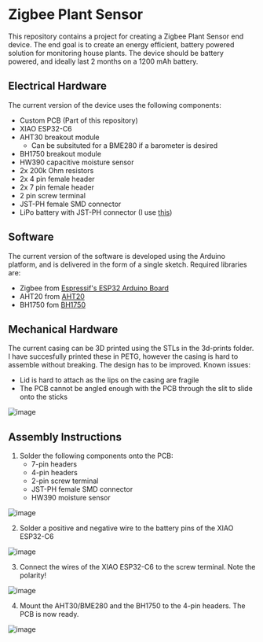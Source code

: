# Zigbee Plant Sensor

This repository contains a project for creating a Zigbee Plant Sensor end device. The end goal is to create an energy efficient, battery powered solution for monitoring house plants. The device should be battery powered, and ideally last 2 months on a 1200 mAh battery.

## Electrical Hardware
The current version of the device uses the following components:

- Custom PCB (Part of this repository)
- XIAO ESP32-C6
- AHT30 breakout module
    - Can be subsituted for a BME280 if a barometer is desired
- BH1750 breakout module
- HW390 capacitive moisture sensor
- 2x 200k Ohm resistors
- 2x 4 pin female header
- 2x 7 pin female header
- 2 pin screw terminal
- JST-PH female SMD connector
- LiPo battery with JST-PH connector (I use [this](https://www.kjell.com/no/produkter/elektro-og-verktoy/elektronikk/utviklerkit/arduino/arduino-tilbehor/luxorparts-li-po-batteri-37-v-med-kontakt-1200-mah-p87924?utm_source=google&utm_medium=cpc&utm_campaign=NO%20%7C%20UP%20%2D%20PM%20%7C%20Standard%20Shopping&gad_source=1&gad_campaignid=22408336754&gbraid=0AAAAADcA9cwSsVdVY3-c_zMYl5YBUjPP6&gclid=Cj0KCQjwlrvBBhDnARIsAHEQgOTxmvMeDbw0Wd1paJ639T4glH6r-rYMUwSAXwGE7Fnmn12A9cEwYLIaAo7JEALw_wcB))

## Software
The current version of the software is developed using the Arduino platform, and is delivered in the form of a single sketch. Required libraries are:

- Zigbee from [Espressif's ESP32 Arduino Board](https://github.com/espressif/arduino-esp32)
- AHT20 from [AHT20](https://github.com/dvarrel/AHT20)
- BH1750 fom [BH1750](https://github.com/claws/BH1750)

## Mechanical Hardware
The current casing can be 3D printed using the STLs in the 3d-prints folder. I have succesfully printed these in PETG, however the casing is hard to assemble without breaking. The design has to be improved. Known issues:

- Lid is hard to attach as the lips on the casing are fragile
- The PCB cannot be angled enough with the PCB through the slit to slide onto the sticks

![image](docs/images/cad-assembly.png)

## Assembly Instructions

1. Solder the following components onto the PCB:
    - 7-pin headers
    - 4-pin headers
    - 2-pin screw terminal
    - JST-PH female SMD connector
    - HW390 moisture sensor

![image](docs/images/soldered-pcb.jpg)

2. Solder a positive and negative wire to the battery pins of the XIAO ESP32-C6

![image](docs/images/soldered-esp32.jpg)

3. Connect the wires of the XIAO ESP32-C6 to the screw terminal. Note the polarity!

![image](docs/images/assembled-esp32.jpg)

4. Mount the AHT30/BME280 and the BH1750 to the 4-pin headers. The PCB is now ready.

![image](docs/images/assembled-device.jpg)